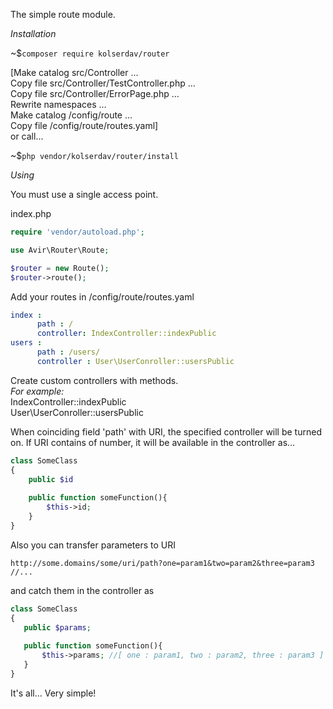 The simple route module.

_Installation_  

~$`composer require kolserdav/router`
  
[Make catalog src/Controller ...  
Copy file src/Controller/TestController.php ...  
Copy file src/Controller/ErrorPage.php ...  
Rewrite namespaces ...  
Make catalog /config/route ...  
Copy file /config/route/routes.yaml]  
or call... 
 
~$`php vendor/kolserdav/router/install`  

_Using_

You must use a single access point.  

index.php
```php
require 'vendor/autoload.php';

use Avir\Router\Route;

$router = new Route();
$router->route();
```
Add your routes in /config/route/routes.yaml  

```yaml
index :                                           
      path : /                                    
      controller: IndexController::indexPublic    
users :
      path : /users/
      controller : User\UserConroller::usersPublic
```

Create custom controllers with methods.  
_For example:_  
IndexController::indexPublic   
User\UserConroller::usersPublic  

When coinciding field 'path' with URI, the specified controller will be turned on.
If URI contains of number, it will be available in the controller as...
```php
class SomeClass
{
    public $id
    
    public function someFunction(){
        $this->id;
    }
} 
```  
Also you can transfer parameters to URI   
```
http://some.domains/some/uri/path?one=param1&two=param2&three=param3 //...
```
 and catch them in the controller as  
 ```php
class SomeClass
{
    public $params;
    
    public function someFunction(){
        $this->params; //[ one : param1, two : param2, three : param3 ]
    }
} 
 ```
It's all... Very simple!




